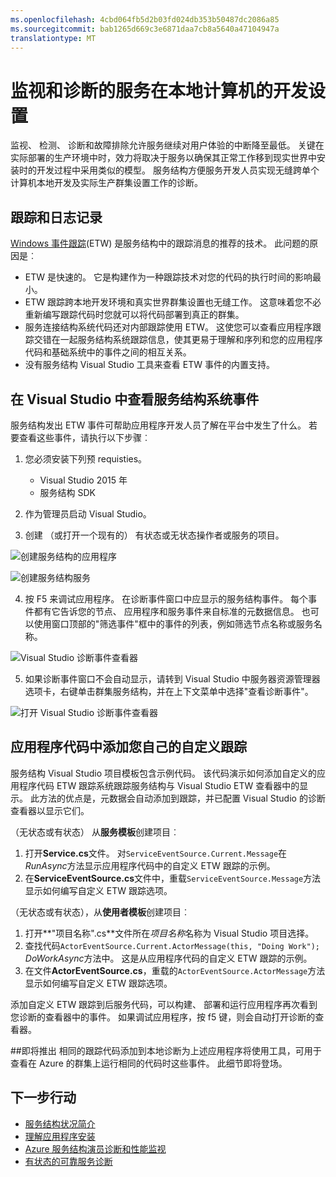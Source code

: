 ```yaml
---
ms.openlocfilehash: 4cbd064fb5d2b03fd024db353b50487dc2086a85
ms.sourcegitcommit: bab1265d669c3e6871daa7cb8a5640a47104947a
translationtype: MT
---
```

<properties
   pageTitle="Microsoft Azure 服务结构如何监视和诊断服务本地"
   description="本文介绍了如何监视和诊断服务在本地开发计算机上使用 Microsoft Azure 服务结构编写的。"
   services="service-fabric"
   documentationCenter=".net"
   authors="kunaldsingh"
   manager="samgeo"
   editor=""/>

<tags
   ms.service="service-fabric"
   ms.devlang="dotnet"
   ms.topic="article"
   ms.tgt_pltfrm="NA"
   ms.workload="NA"
   ms.date="07/22/2015"
   ms.author="kunalds"/>


# 监视和诊断的服务在本地计算机的开发设置
监视、 检测、 诊断和故障排除允许服务继续对用户体验的中断降至最低。 关键在实际部署的生产环境中时，效力将取决于服务以确保其正常工作移到现实世界中安装时的开发过程中采用类似的模型。 服务结构方便服务开发人员实现无缝跨单个计算机本地开发及实际生产群集设置工作的诊断。

## 跟踪和日志记录
[Windows 事件跟踪](https://msdn.microsoft.com/library/windows/desktop/bb968803.aspx)(ETW) 是服务结构中的跟踪消息的推荐的技术。 此问题的原因是︰

* ETW 是快速的。 它是构建作为一种跟踪技术对您的代码的执行时间的影响最小。
* ETW 跟踪跨本地开发环境和真实世界群集设置也无缝工作。 这意味着您不必重新编写跟踪代码时您就可以将代码部署到真正的群集。
* 服务连接结构系统代码还对内部跟踪使用 ETW。 这使您可以查看应用程序跟踪交错在一起服务结构系统跟踪信息，使其更易于理解和序列和您的应用程序代码和基础系统中的事件之间的相互关系。
* 没有服务结构 Visual Studio 工具来查看 ETW 事件的内置支持。


## 在 Visual Studio 中查看服务结构系统事件

服务结构发出 ETW 事件可帮助应用程序开发人员了解在平台中发生了什么。 若要查看这些事件，请执行以下步骤︰

1. 您必须安装下列预 requisties。
   * Visual Studio 2015 年
   * 服务结构 SDK

2. 作为管理员启动 Visual Studio。

3. 创建 （或打开一个现有的） 有状态或无状态操作者或服务的项目。

  ![创建服务结构的应用程序](./media/service-fabric-diagnostics-how-to-monitor-and-diagnose-services-locally/CreateServiceFabricProject.png)

  ![创建服务结构服务](./media/service-fabric-diagnostics-how-to-monitor-and-diagnose-services-locally/CreateServiceFabricProject-2.png)

4. 按 F5 来调试应用程序。 在诊断事件窗口中应显示的服务结构事件。 每个事件都有它告诉您的节点、 应用程序和服务事件来自标准的元数据信息。 也可以使用窗口顶部的"筛选事件"框中的事件的列表，例如筛选节点名称或服务名称。

  ![Visual Studio 诊断事件查看器](./media/service-fabric-diagnostics-how-to-monitor-and-diagnose-services-locally/DiagEventsExamples2.png)

5. 如果诊断事件窗口不会自动显示，请转到 Visual Studio 中服务器资源管理器选项卡，右键单击群集服务结构，并在上下文菜单中选择"查看诊断事件"。

  ![打开 Visual Studio 诊断事件查看器](./media/service-fabric-diagnostics-how-to-monitor-and-diagnose-services-locally/ServerExViewDiagEvents.png)

## 应用程序代码中添加您自己的自定义跟踪
服务结构 Visual Studio 项目模板包含示例代码。 该代码演示如何添加自定义的应用程序代码 ETW 跟踪系统跟踪服务结构与 Visual Studio ETW 查看器中的显示。 此方法的优点是，元数据会自动添加到跟踪，并已配置 Visual Studio 的诊断查看器以显示它们。

（无状态或有状态） 从**服务模板**创建项目︰

1. 打开**Service.cs**文件。 对`ServiceEventSource.Current.Message`在*RunAsync*方法显示应用程序代码中的自定义 ETW 跟踪的示例。
2. 在**ServiceEventSource.cs**文件中，重载`ServiceEventSource.Message`方法显示如何编写自定义 ETW 跟踪选项。

（无状态或有状态），从**使用者模板**创建项目︰

1. 打开**"项目名称".cs**文件所在*项目名称*名称为 Visual Studio 项目选择。  
2. 查找代码`ActorEventSource.Current.ActorMessage(this, "Doing Work");` *DoWorkAsync*方法中。  这是从应用程序代码的自定义 ETW 跟踪的示例。  
3. 在文件**ActorEventSource.cs**，重载的`ActorEventSource.ActorMessage`方法显示如何编写自定义 ETW 跟踪选项。

添加自定义 ETW 跟踪到后服务代码，可以构建、 部署和运行应用程序再次看到您诊断的查看器中的事件。 如果调试应用程序，按 f5 键，则会自动打开诊断的查看器。

##即将推出
相同的跟踪代码添加到本地诊断为上述应用程序将使用工具，可用于查看在 Azure 的群集上运行相同的代码时这些事件。 此细节即将登场。

## 下一步行动

* [服务结构状况简介](service-fabric-health-introduction.md)
* [理解应用程序安装](service-fabric-diagnostics-application-insights-setup.md)
* [Azure 服务结构演员诊断和性能监视](service-fabric-reliable-actors-diagnostics.md)
* [有状态的可靠服务诊断](service-fabric-reliable-services-diagnostics.md)
